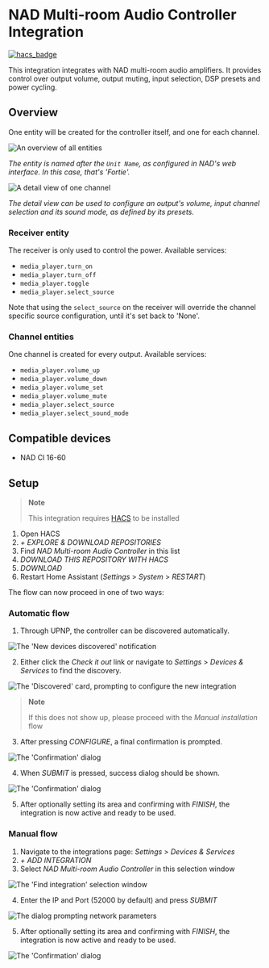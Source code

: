 # NAD Multi-room Audio Controller Integration

[![hacs_badge](https://img.shields.io/badge/HACS-Default-41BDF5.svg)](https://github.com/hacs/integration)


This integration integrates with NAD multi-room audio amplifiers.
It provides control over output volume, output muting, input selection, DSP presets and power cycling.

## Overview

One entity will be created for the controller itself, and one for each channel.

![An overview of all entities](images/Overview.png)

_The entity is named after the `Unit Name`, as configured in NAD's web interface.
In this case, that's 'Fortie'._

![A detail view of one channel](images/Detail_view.png)

_The detail view can be used to configure 
an output's volume, input channel selection and its sound mode,
as defined by its presets._

### Receiver entity

The receiver is only used to control the power. Available services:
* `media_player.turn_on`
* `media_player.turn_off`
* `media_player.toggle`
* `media_player.select_source`

Note that using the `select_source` on the receiver will override the channel specific source configuration,
until it's set back to 'None'.

### Channel entities

One channel is created for every output. Available services:
* `media_player.volume_up`
* `media_player.volume_down`
* `media_player.volume_set`
* `media_player.volume_mute`
* `media_player.select_source`
* `media_player.select_sound_mode`

## Compatible devices

* NAD Cl 16-60

## Setup

> **Note**
> 
> This integration requires [HACS](https://hacs.xyz/docs/setup/download/) to be installed

1. Open HACS
2. _+ EXPLORE & DOWNLOAD REPOSITORIES_
3. Find _NAD Multi-room Audio Controller_ in this list
4. _DOWNLOAD THIS REPOSITORY WITH HACS_
5. _DOWNLOAD_
6. Restart Home Assistant (_Settings_ > _System_ >  _RESTART_)

The flow can now proceed in one of two ways:

### Automatic flow

 1. Through UPNP, the controller can be discovered automatically.

![The 'New devices discovered' notification](images/Automatic_flow_0_notification.png)

 2. Either click the _Check it out_ link or navigate to _Settings_ > _Devices & Services_ to find the discovery.

![The 'Discovered' card, prompting to configure the new integration](images/Automatic_flow_1_discovery.png)

> **Note**
> 
> If this does not show up, please proceed with the _Manual installation_ flow

 3. After pressing _CONFIGURE_, a final confirmation is prompted.

![The 'Confirmation' dialog](images/Automatic_flow_2_confirmation.png)

 4. When _SUBMIT_ is pressed, success dialog should be shown.

![The 'Confirmation' dialog](images/Flow_success.png)

 5. After optionally setting its area and confirming with _FINISH_, the integration is now active and ready to be used.

### Manual flow

 1. Navigate to the integrations page: _Settings_ > _Devices & Services_
 2. _+ ADD INTEGRATION_
 3. Select _NAD Multi-room Audio Controller_ in this selection window

![The 'Find integration' selection window](images/Manual_flow_0_find_integration.png)

 4. Enter the IP and Port (52000 by default) and press _SUBMIT_

![The dialog prompting network parameters](images/Manual_flow_1_enter_network_params.png)

 5. After optionally setting its area and confirming with _FINISH_, the integration is now active and ready to be used.

![The 'Confirmation' dialog](images/Flow_success.png)